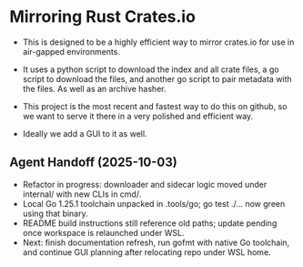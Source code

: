 # Mirroring Rust Crates.io

- This is designed to be a highly efficient way to mirror crates.io for use in air-gapped environments.
- It uses a python script to download the index and all crate files, a go script to download the files, and another go script to pair metadata with the files. As well as an archive hasher.

- This project is the most recent and fastest way to do this on github, so we want to serve it there in a very polished and efficient way.
- Ideally we add a GUI to it as well.

## Agent Handoff (2025-10-03)
- Refactor in progress: downloader and sidecar logic moved under internal/ with new CLIs in cmd/.
- Local Go 1.25.1 toolchain unpacked in .tools/go; go test ./... now green using that binary.
- README build instructions still reference old paths; update pending once workspace is relaunched under WSL.
- Next: finish documentation refresh, run gofmt with native Go toolchain, and continue GUI planning after relocating repo under WSL home.
